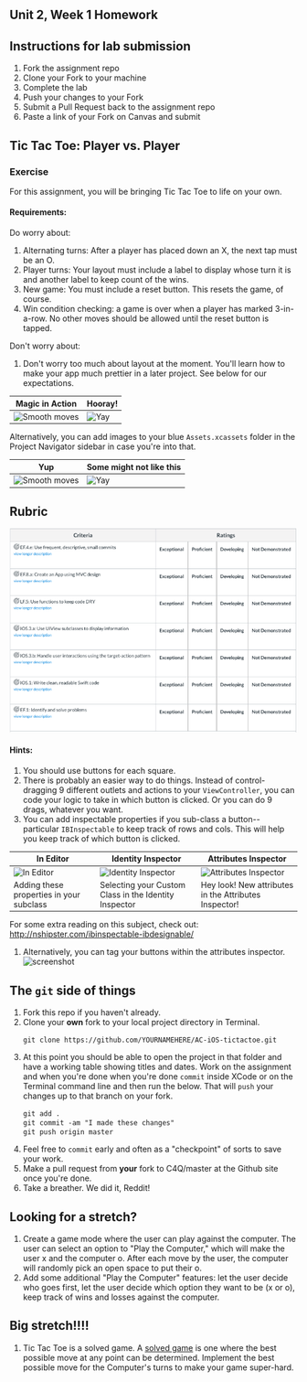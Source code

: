 ## Unit 2, Week 1 Homework

## Instructions for lab submission 

1. Fork the assignment repo
1. Clone your Fork to your machine
1. Complete the lab
1. Push your changes to your Fork
1. Submit a Pull Request back to the assignment repo
1. Paste a link of your Fork on Canvas and submit

## Tic Tac Toe: Player vs. Player
### Exercise

For this assignment, you will be bringing Tic Tac Toe to life on your own.

#### Requirements:

Do worry about:
1. Alternating turns: After a player has placed down an X, the next tap must be an O.
1. Player turns: Your layout must include a label to display whose turn it is and another label to keep count of the wins.
1. New game: You must include a reset button. This resets the game, of course.
1. Win condition checking: a game is over when a player has marked 3-in-a-row. No other moves should be allowed until the reset button is tapped.

Don't worry about:
1. Don't worry too much about layout at the moment. You'll learn how to make your app much prettier in a later project. See below for our expectations.

Magic in Action|Hooray!
---|---
![Smooth moves](Images/player-two-turn.png)|![Yay](Images/player-one-wins.png)


Alternatively, you can add images to your blue ```Assets.xcassets``` folder in the Project Navigator sidebar in case you're into that.

Yup|Some might not like this
---|---
![Smooth moves](Images/player-two-turn.png)|![Yay](Images/player-two-turn-1.png)


## Rubric

![tictactoerubric](./images/tictactoerubric.png)

#### Hints:

1. You should use buttons for each square.
1. There is probably an easier way to do things. Instead of control-dragging 9 different outlets and actions to your ```ViewController```, you can code your logic to take in which button is clicked. Or you can do 9 drags, whatever you want.
1. You can add inspectable properties if you sub-class a button-- particular `IBInspectable` to keep track of rows and cols. This will help you keep track of which button is clicked. 

In Editor|Identity Inspector|Attributes Inspector
---|---|---
![In Editor](Images/ibinspectable.png)|![Identity Inspector](Images/customclass.png)|![Attributes Inspector](Images/rowcol.png)
Adding these properties in your subclass|Selecting your Custom Class in the Identity Inspector|Hey look! New attributes in the Attributes Inspector!

For some extra reading on this subject, check out: http://nshipster.com/ibinspectable-ibdesignable/

1. Alternatively, you can tag your buttons within the attributes inspector.
![screenshot](Images/tagging.png)


## The ```git``` side of things

1. Fork this repo if you haven't already.
1. Clone your **own** fork to your local project directory in Terminal.
	```
	git clone https://github.com/YOURNAMEHERE/AC-iOS-tictactoe.git
	```
1. At this point you should be able to open the project in that folder and have a working table showing titles and dates. Work on the assignment and when you're done when you're done `commit` inside XCode or on the Terminal command line and then run the below. That will `push` your changes up to that branch on your fork. 
	```
	git add .
	git commit -am "I made these changes"
	git push origin master
	```
1. Feel free to `commit` early and often as a "checkpoint" of sorts to save your work.
1. Make a pull request from **your** fork to C4Q/master at the Github site once you're done.
1. Take a breather. We did it, Reddit!

## Looking for a stretch?

1. Create a game mode where the user can play against the computer. The user can select an option to "Play the Computer," which will make the user x and the computer o. After each move by the user, the computer will randomly pick an open space to put their o.
1. Add some additional "Play the Computer" features: let the user decide who goes first, let the user decide which option they want to be (x or o), keep track of wins and losses against the computer.

## Big stretch!!!!

1. Tic Tac Toe is a solved game. A [solved game](https://github.com/joinpursuit/Pursuit-Core-iOS-Unit2-Assignment1) is one where the best possible move at any point can be determined. Implement the best possible move for the Computer's turns to make your game super-hard.
